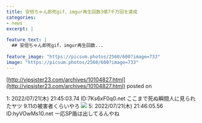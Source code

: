 ```yaml
---
title: 安倍ちゃん即死gif，imgur再生回数3億7千万回を達成
categories:
- news
excerpt: |
  
feature_text: |
  ## 安倍ちゃん即死gif，imgur再生回数...
  
feature_image: "https://picsum.photos/2560/600?image=733"
image: "https://picsum.photos/2560/600?image=733"
---
```


[http://vipsister23.com/archives/10104827.html](http://vipsister23.com/archives/10104827.html)
posted on 

<!--more-->

1: 2022/07/21(木) 21:45:03.74 ID:7Ks6xF0q0.net ここまで死ぬ瞬間人に見られたヤツ 9.11の被害者くらいやろ ![](https://livedoor.blogimg.jp/vipsister23/imgs/d/1/d1b54a47.gif) 5: 2022/07/21(木) 21:46:05.56 ID:hyVOwMs10.net 一応SP盾は出してるんやね

